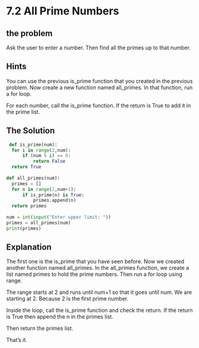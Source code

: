 # 7.2 All Prime Numbers

## the problem
Ask the user to enter a number. Then find all the primes up to that number. 

## Hints

You can use the previous is_prime function that you created in the previous problem. Now create a new function named all_primes. In that function, run a for loop. 

For each number, call the is_prime function. If the return is True to add it in the prime list. 

## The Solution
```python
 def is_prime(num):
  for i in range(2,num):
      if (num % i) == 0:
          return False
  return True
 
def all_primes(num):
  primes = []
  for n in range(2,num+1):
      if is_prime(n) is True:
          primes.append(n)
  return primes
 
num = int(input("Enter upper limit: "))
primes = all_primes(num)
print(primes)
```

## Explanation
The first one is the is_prime that you have seen before. Now we created another function named all_primes. In the all_primes function, we create a list named primes to hold the prime numbers. Then run a for loop using range.

The range starts at 2 and runs until num+1 so that it goes until num. We are starting at 2. Because 2 is the first prime number. 

Inside the loop, call the is_prime function and check the return. If the return is True then append the n in the primes list. 

Then return the primes list. 

That’s it.
